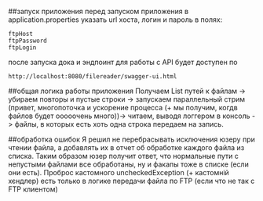 ##запуск приложения
перед запуском приложения в application.properties указать url хоста, логин и пароль в полях:
````
ftpHost
ftpPassword
ftpLogin
````
после запуска дока и эндпоинт для работы с API будет доступен по
````
http://localhost:8080/filereader/swagger-ui.html
````

##общая логика работы приложения
Получаем List путей к файлам -> 
убираем повторы и пустые строки ->
запускаем параллельный стрим (привет, многопоточка и ускорение процесса (+ мы получим, когдв файлов будет ооооочень много))->
читаем, выводя логгером в консоль ->
файлы, в которых есть хоть одна строка передаем на запись.

##обработка ошибок
Я решил не перебрасывать исключения юзеру при чтении файла, а добавлять их в отчет об обработке каждого файла из списка.
Таким образом юзер получит ответ, что нормальные пути с непустыми файлами все обработаны, ну и факапы тоже в списке 
(если они есть).
Проброс кастомного uncheckedException (+ кастомній хєндлер) есть только в логике передачи файла по FTP (если что не так с FTP клиентом)
